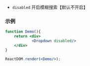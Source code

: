 - `disabled` 开启模糊搜索【默认不开启】

### 示例

<!--start-code-->

```jsx
function Demo(){
    return <div>
            <Dropdown disabled/>
    </div>
}

ReactDOM.render(<Demo/>);
```

<!--end-code-->
